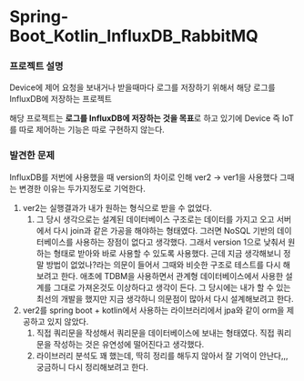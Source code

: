 # Spring-Boot_Kotlin_InfluxDB_RabbitMQ
### 프로젝트 설명

Device에 제어 요청을 보내거나 받을때마다 로그를 저장하기 위해서 해당 로그를 InfluxDB에 저장하는 프로젝트

해당 프로젝트는 **로그를 InfluxDB에 저장하는 것을 목표**로 하고 있기에 Device 즉 IoT를 따로 제어하는 기능은 따로 구현하지 않는다.

### 발견한 문제

InfluxDB를 저번에 사용했을 때 version의 차이로 인해 ver2 → ver1을 사용했다 그때는 변경한 이유는 두가지정도로 기억한다.

1. ver2는 실행결과가 내가 원하는 형식으로 받을 수 없었다.
    1. 그 당시 생각으로는 설계된 데이터베이스 구조로는 데이터를 가지고 오고 서버에서 다시 join과 같은 가공을 해야하는 형태였다. 그러면 NoSQL 기반의 데이터베이스를 사용하는 장점이 없다고 생각했다. 그래서 version 1으로 낮춰서 원하는 형태로 받아와 바로 사용할 수 있도록 사용했다. 근데 지금 생각해보니 정말 방법이 없었나?라는 의문이 들어서 그때와 비슷한 구조로 테스트를 다시 해보려고 한다. 애초에 TDBM을 사용하면서 관계형 데이터베이스에서 사용한 설계를 그대로 가져온것도 이상하다고 생각이 든다. 그 당시에는 내가 할 수 있는 최선의 개발을 했지만 지금 생각하니 의문점이 많아서 다시 설계해보려고 한다.
2. ver2를 spring boot + kotlin에서 사용하는 라이브러리에서 jpa와 같이 orm을 제공하고 있지 않았다.
    1. 직접 쿼리문을 작성해서 쿼리문을 데이터베이스에 보내는 형태였다. 직접 쿼리문을 작성하는 것은 유연성에 떨어진다고 생각했다.
    2. 라이브러리 분석도 꽤 했는데, 딱히 정리를 해두지 않아서 잘 기억이 안난다,,, 궁금하니 다시 정리해보려고 한다.